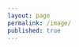 ```yaml
---
layout: page
permalink: /image/
published: true
---
```


<script>
	var imgs = [];
	{% for img in site.data.images %}
    	imgs.push(['{{img.link}}', '{{img.type}}']);
    {% endfor %}
</script>


<div class="posts">
    <article class="post">
    	<script>
    		<img src="{{img.link}}.png" alt="{{img.title}}">
    		<video autoplay="autoplay" loop="loop" poster="{{img.link}}.jpg" preload="auto"><source src="{{img.link}}.webm" type="video/webm"></video>
        <script>
    </article>
</div>
